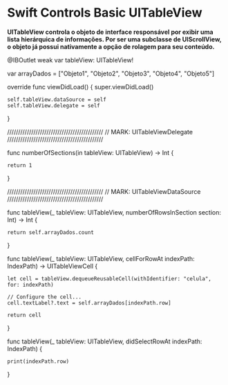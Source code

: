 # Swift Controls Basic UITableView

**UITableView controla o objeto de interface responsável por exibir uma lista hierárquica de informações. Por ser uma subclasse de UIScrollView, o objeto já possui nativamente a opção de rolagem para seu conteúdo.**

@IBOutlet weak var tableView: UITableView!

var arrayDados = ["Objeto1", "Objeto2", "Objeto3", "Objeto4", "Objeto5"]


override func viewDidLoad() {
    super.viewDidLoad()

    self.tableView.dataSource = self
    self.tableView.delegate = self
}

////////////////////////////////////////////
// MARK: UITableViewDelegate
////////////////////////////////////////////

func numberOfSections(in tableView: UITableView) -> Int {

    return 1
    
}

////////////////////////////////////////////
// MARK: UITableViewDataSource
////////////////////////////////////////////

func tableView(_ tableView: UITableView, numberOfRowsInSection section: Int) -> Int {
    
    return self.arrayDados.count
}

func tableView(_ tableView: UITableView, cellForRowAt indexPath: IndexPath) -> UITableViewCell {
    
    let cell = tableView.dequeueReusableCell(withIdentifier: "celula", for: indexPath)
    
    // Configure the cell...
    cell.textLabel?.text = self.arrayDados[indexPath.row]
    
    return cell
    
}

func tableView(_ tableView: UITableView, didSelectRowAt indexPath: IndexPath) {
    
    print(indexPath.row)
    
}
